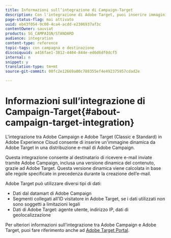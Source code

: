 ```yaml
---
title: Informazioni sull’integrazione di Campaign-Target
description: Con l'integrazione di Adobe Target, puoi inserire immagini dinamiche generate da Adobe Target nei messaggi di Adobe Campaign.
page-status-flag: mai attivato
uuid: eb43f054-9c00-4ca4-acdd-e2306937af3c
contentOwner: sauviat
products: SG_CAMPAIGN/STANDARD
audience: integration
content-type: reference
topic-tags: con campagna e destinazione
discoiquuid: a416fae1-3812-4404-844e-ed6d6df0dcf5
internal: n
snippet: y
translation-type: tm+mt
source-git-commit: 00fc2e12669a00c788355ef4e492375957cdad2e

---
```



# Informazioni sull’integrazione di Campaign-Target{#about-campaign-target-integration}

L'integrazione tra Adobe Campaign e Adobe Target (Classic e Standard) in Adobe Experience Cloud consente di inserire un'immagine dinamica da Adobe Target in una distribuzione e-mail di Adobe Campaign.

Questa integrazione consente al destinatario di ricevere e-mail inviate tramite Adobe Campaign, inclusa una versione dinamica del contenuto, grazie ad Adobe Target. Questa versione dinamica viene calcolata in base alle regole specificate in precedenza durante la creazione dell’e-mail.

Adobe Target può utilizzare diversi tipi di dati:

* Dati dal datamart di Adobe Campaign
* Segmenti collegati all’ID visitatore in Adobe Target, se i dati utilizzati non sono soggetti a limitazioni legali
* Dati di Adobe Target: agente utente, indirizzo IP, dati di geolocalizzazione

Per ulteriori informazioni sull'integrazione tra Adobe Campaign e Adobe Target, puoi fare riferimento anche ad [Adobe Target Portal](https://marketing.adobe.com/resources/help/en_US/target/a4t/c_campaign_and_target.html).
